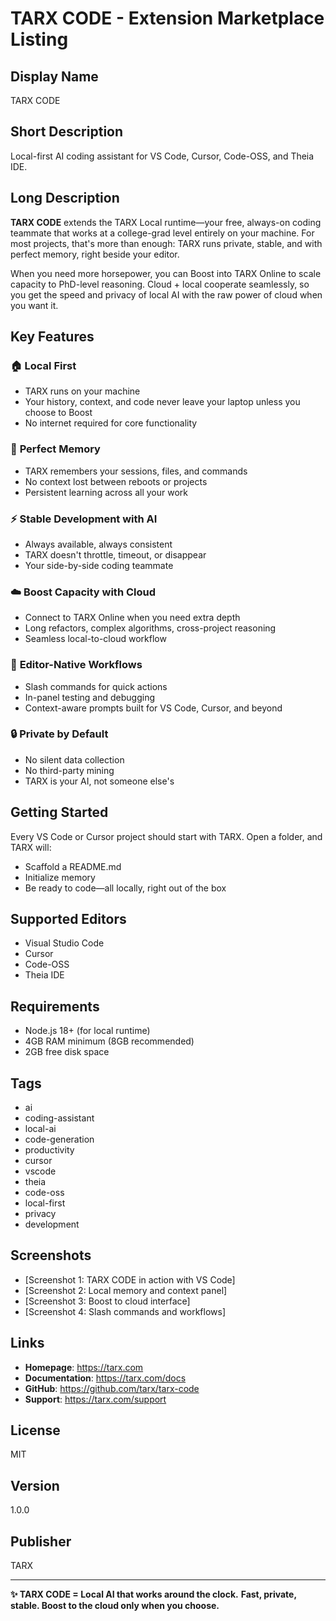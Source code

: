 # TARX CODE - Extension Marketplace Listing

## Display Name
TARX CODE

## Short Description
Local-first AI coding assistant for VS Code, Cursor, Code-OSS, and Theia IDE.

## Long Description

**TARX CODE** extends the TARX Local runtime—your free, always-on coding teammate that works at a college-grad level entirely on your machine. For most projects, that's more than enough: TARX runs private, stable, and with perfect memory, right beside your editor.

When you need more horsepower, you can Boost into TARX Online to scale capacity to PhD-level reasoning. Cloud + local cooperate seamlessly, so you get the speed and privacy of local AI with the raw power of cloud when you want it.

## Key Features

### 🏠 **Local First**
- TARX runs on your machine
- Your history, context, and code never leave your laptop unless you choose to Boost
- No internet required for core functionality

### 🧠 **Perfect Memory**
- TARX remembers your sessions, files, and commands
- No context lost between reboots or projects
- Persistent learning across all your work

### ⚡ **Stable Development with AI**
- Always available, always consistent
- TARX doesn't throttle, timeout, or disappear
- Your side-by-side coding teammate

### ☁️ **Boost Capacity with Cloud**
- Connect to TARX Online when you need extra depth
- Long refactors, complex algorithms, cross-project reasoning
- Seamless local-to-cloud workflow

### 🎯 **Editor-Native Workflows**
- Slash commands for quick actions
- In-panel testing and debugging
- Context-aware prompts built for VS Code, Cursor, and beyond

### 🔒 **Private by Default**
- No silent data collection
- No third-party mining
- TARX is your AI, not someone else's

## Getting Started

Every VS Code or Cursor project should start with TARX. Open a folder, and TARX will:
- Scaffold a README.md
- Initialize memory
- Be ready to code—all locally, right out of the box

## Supported Editors
- Visual Studio Code
- Cursor
- Code-OSS
- Theia IDE

## Requirements
- Node.js 18+ (for local runtime)
- 4GB RAM minimum (8GB recommended)
- 2GB free disk space

## Tags
- ai
- coding-assistant
- local-ai
- code-generation
- productivity
- cursor
- vscode
- theia
- code-oss
- local-first
- privacy
- development

## Screenshots
- [Screenshot 1: TARX CODE in action with VS Code]
- [Screenshot 2: Local memory and context panel]
- [Screenshot 3: Boost to cloud interface]
- [Screenshot 4: Slash commands and workflows]

## Links
- **Homepage**: https://tarx.com
- **Documentation**: https://tarx.com/docs
- **GitHub**: https://github.com/tarx/tarx-code
- **Support**: https://tarx.com/support

## License
MIT

## Version
1.0.0

## Publisher
TARX

---

**✨ TARX CODE = Local AI that works around the clock.**
**Fast, private, stable. Boost to the cloud only when you choose.**
